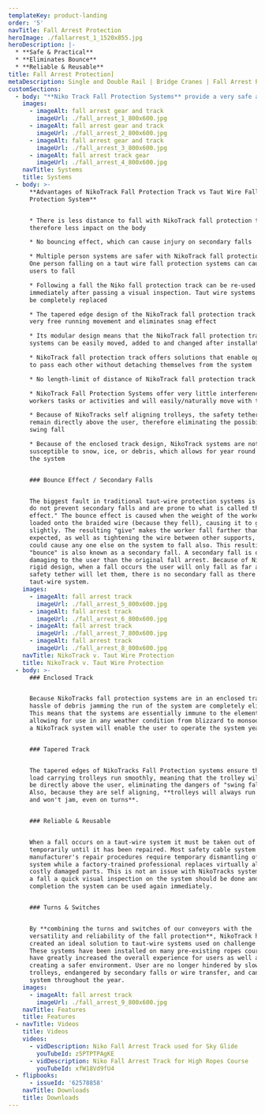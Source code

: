 ```yaml
---
templateKey: product-landing
order: '5'
navTitle: Fall Arrest Protection
heroImage: ./fallarrest_1_1520x855.jpg
heroDescription: |-
  * **Safe & Practical**
  * **Eliminates Bounce**
  * **Reliable & Reusable**
title: Fall Arrest Protection]
metaDescription: Single and Double Rail | Bridge Cranes | Fall Arrest Protection Systems Eliminate Secondary Fall and Bounce | All Weather Operation | Smooth Running | Better Than Taut Wire
customSections:
  - body: "**Niko Track Fall Protection Systems** provide a very safe and practical safety system for people working at height. According to OSHA a fall protection system is designed to arrest or prevent falls from a height. OSHA standards state that any time a worker is at a height of four feet or more, the worker is at risk and needs to be protected. Fall protection must be provided at four feet in general industry, five feet in maritime and six feet in construction. However, regardless of the fall distance, fall protection must be provided when working over dangerous equipment and machinery. The US Department of Labor (DOL) lists falls as one of the leading causes of traumatic occupational death, accounting for eight percent of all occupational fatalities from trauma.\n\n**Types of System\r**\n\n* Single rail fall arrest track system\r\n* Double rail fall arrest track system\r\n* Bridge crane fall arrest track system\r\n\n**Applications\r**\n\n* Aircraft service and maintenance\r\n* Safety track for high ropes courses\r\n* Coach service and maintenance\r\n* Sky glide track for soft play areas\r\n* Train service and maintenance"
    images:
      - imageAlt: fall arrest gear and track
        imageUrl: ./fall_arrest_1_800x600.jpg
      - imageAlt: fall arrest gear and track
        imageUrl: ./fall_arrest_2_800x600.jpg
      - imageAlt: fall arrest gear and track
        imageUrl: ./fall_arrest_3_800x600.jpg
      - imageAlt: fall arrest track gear
        imageUrl: ./fall_arrest_4_800x600.jpg
    navTitle: Systems
    title: Systems
  - body: >-
      **Advantages of NikoTrack Fall Protection Track vs Taut Wire Fall
      Protection System**


      * There is less distance to fall with NikoTrack fall protection track and
      therefore less impact on the body

      * No bouncing effect, which can cause injury on secondary falls

      * Multiple person systems are safer with NikoTrack fall protection track.
      One person falling on a taut wire fall protection systems can cause other
      users to fall

      * Following a fall the Niko fall protection track can be re-used
      immediately after passing a visual inspection. Taut wire systems need to
      be completely replaced

      * The tapered edge design of the NikoTrack fall protection track achieves
      very free running movement and eliminates snag effect

      * Its modular design means that the NikoTrack fall protection track
      systems can be easily moved, added to and changed after installation

      * NikoTrack fall protection track offers solutions that enable operators
      to pass each other without detaching themselves from the system

      * No length-limit of distance of NikoTrack fall protection track systems

      * NikoTrack Fall Protection Systems offer very little interference with
      workers tasks or activities and will easily/naturally move with the worker

      * Because of NikoTracks self aligning trolleys, the safety tether will
      remain directly above the user, therefore eliminating the possibility of a
      swing fall

      * Because of the enclosed track design, NikoTrack systems are not
      susceptible to snow, ice, or debris, which allows for year round use of
      the system


      ### Bounce Effect / Secondary Falls


      The biggest fault in traditional taut-wire protection systems is that they
      do not prevent secondary falls and are prone to what is called the "bounce
      effect." The bounce effect is caused when the weight of the worker is
      loaded onto the braided wire (because they fell), causing it to give
      slightly. The resulting "give" makes the worker fall farther than
      expected, as well as tightening the wire between other supports, which
      could cause any one else on the system to fall also. This resulting
      "bounce" is also known as a secondary fall. A secondary fall is often more
      damaging to the user than the original fall arrest. Because of NikoTrack's
      rigid design, when a fall occurs the user will only fall as far as the
      safety tether will let them, there is no secondary fall as there is in a
      taut-wire system.
    images:
      - imageAlt: fall arrest track
        imageUrl: ./fall_arrest_5_800x600.jpg
      - imageAlt: fall arrest track
        imageUrl: ./fall_arrest_6_800x600.jpg
      - imageAlt: fall arrest track
        imageUrl: ./fall_arrest_7_800x600.jpg
      - imageAlt: fall arrest track
        imageUrl: ./fall_arrest_8_800x600.jpg
    navTitle: NikoTrack v. Taut Wire Protection
    title: NikoTrack v. Taut Wire Protection
  - body: >-
      ### Enclosed Track


      Because NikoTracks fall protection systems are in an enclosed track the
      hassle of debris jamming the run of the system are completely eliminated.
      This means that the systems are essentially immune to the elements,
      allowing for use in any weather condition from blizzard to monsoon. Using
      a NikoTrack system will enable the user to operate the system year round.


      ### Tapered Track


      The tapered edges of NikoTracks Fall Protection systems ensure that the
      load carrying trolleys run smoothly, meaning that the trolley will always
      be directly above the user, eliminating the dangers of "swing falls."
      Also, because they are self aligning, **trolleys will always run smoothly
      and won't jam, even on turns**.


      ### Reliable & Reusable


      When a fall occurs on a taut-wire system it must be taken out of service
      temporarily until it has been repaired. Most safety cable system
      manufacturer's repair procedures require temporary dismantling of the
      system while a factory-trained professional replaces virtually all of the
      costly damaged parts. This is not an issue with NikoTracks systems! After
      a fall a quick visual inspection on the system should be done and upon
      completion the system can be used again immediately.


      ### Turns & Switches


      By **combining the turns and switches of our conveyors with the
      versatility and reliability of the fall protection**, NikoTrack has
      created an ideal solution to taut-wire systems used on challenge courses.
      These systems have been installed on many pre-existing ropes courses and
      have greatly increased the overall experience for users as well as
      creating a safer environment. User are no longer hindered by slow moving
      trolleys, endangered by secondary falls or wire transfer, and can use the
      system throughout the year.
    images:
      - imageAlt: fall arrest track
        imageUrl: ./fall_arrest_9_800x600.jpg
    navTitle: Features
    title: Features
  - navTitle: Videos
    title: Videos
    videos:
      - vidDescription: Niko Fall Arrest Track used for Sky Glide
        youTubeId: z5PTPTPAgKE
      - vidDescription: Niko Fall Arrest Track for High Ropes Course
        youTubeId: xfW18Vd9fU4
  - flipbooks:
      - issueId: '62578858'
    navTitle: Downloads
    title: Downloads
---
```

